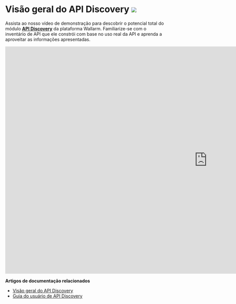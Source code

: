 # Visão geral do API Discovery <a href="../about-wallarm/subscription-plans/#subscription-plans"><img src="../../images/api-security-tag.svg" style="border: none;"></a>

Assista ao nosso vídeo de demonstração para descobrir o potencial total do módulo [**API Discovery**](../api-discovery/overview.md) da plataforma Wallarm. Familiarize-se com o inventário de API que ele constrói com base no uso real da API e aprenda a aproveitar as informações apresentadas. 

<div class="video-wrapper">
  <iframe width="1280" height="720" src="https://www.youtube.com/embed/0bRHVtpWkJ8" frameborder="0" allow="accelerometer; autoplay; encrypted-media; gyroscope; picture-in-picture" allowfullscreen></iframe>
</div>

**Artigos de documentação relacionados**

* [Visão geral do API Discovery](../api-discovery/overview.md)
* [Guia do usuário de API Discovery](../api-discovery/exploring.md)